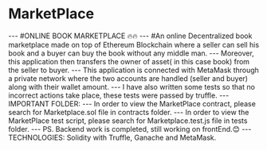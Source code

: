 # MarketPlace
--- #ONLINE BOOK MARKETPLACE 🔥🔥
--- #An online Decentralized book marketplace made on top of Ethereum Blockchain where a seller can sell his book and a buyer can buy the book without any middle man.
--- Moreover, this application then transfers the owner of asset( in this case book) from the seller to buyer. 
--- This application is connected with MetaMask through a private network where the two accounts are handled (seller and buyer) along with their wallet amount.
--- I have also written some tests so that no incorrect actions take place, these tests were passed by truffle.
--- IMPORTANT FOLDER:
--- In order to view the MarketPlace contract, please search for Marketplace.sol file in contracts folder.
--- In order to view the MarketPlace test script, please search for Marketplace.test.js file in tests folder.
--- PS. Backend work is completed, still working on frontEnd.😊
--- TECHNOLOGIES: Solidity with Truffle, Ganache and MetaMask.

